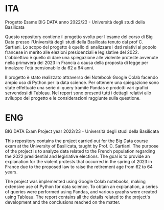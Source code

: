 # ITA
Progetto Esame BIG DATA anno 2022/23 - Università degli studi della Basilicata

Questo repository contiene il progetto svolto per l'esame del corso di Big Data presso l'Università degli studi della Basilicata tenuto dal prof C. Sartiani.
Lo scopo del progetto è quello di analizzare i dati relativi al popolo francese in merito alle elezioni presidenziali e legislative del 2022. 
L'obbiettivo è quello di dare una spiegazione alle violente proteste avvenute nella primavera del 2023 in Francia a causa della proposta di legge per innalzare l'età pensionabile da 62 a 64 anni.

Il progetto è stato realizzato attraverso dei Notebook Google Colab facendo ampio uso di Python per la data science.
Per ottenere una spiegazione sono state effettuate una serie di query tramite Pandas e prodotti vari grafici servendosi di Tableau.
Nel report sono presenti tutti i dettagli relativi allo sviluppo del progetto e le considerazioni raggiunte sulla questione. 
# ENG
BIG DATA Exam Project year 2022/23 - Università degli studi della Basilicata

This repository contains the project carried out for the Big Data course exam at the University of Basilicata, taught by Prof. C. Sartiani. The purpose of the project is to analyze data related to the French population regarding the 2022 presidential and legislative elections. The goal is to provide an explanation for the violent protests that occurred in the spring of 2023 in France due to the proposed law to raise the retirement age from 62 to 64 years.

The project was implemented using Google Colab notebooks, making extensive use of Python for data science. To obtain an explanation, a series of queries were performed using Pandas, and various graphs were created using Tableau.
The report contains all the details related to the project's development and the conclusions reached on the matter.

